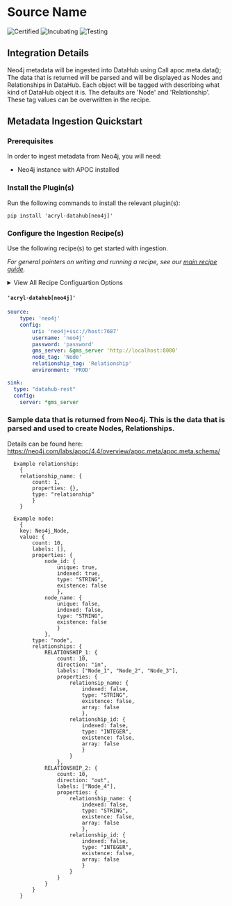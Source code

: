 # Source Name 

<!-- Set Support Status -->
![Certified](https://img.shields.io/badge/support%20status-certified-brightgreen)
![Incubating](https://img.shields.io/badge/support%20status-incubating-blue)
![Testing](https://img.shields.io/badge/support%20status-testing-lightgrey)

## Integration Details

<!-- Plain-language description of what this integration is meant to do.  -->
<!-- Include details about where metadata is extracted from (ie. logs, source API, manifest, etc.)   -->
Neo4j metadata will be ingested into DataHub using Call apoc.meta.data();  The data that is returned will be parsed 
and will be displayed as Nodes and Relationships in DataHub.  Each object will be tagged with describing what kind of DataHub
object it is.  The defaults are 'Node' and 'Relationship'.  These tag values can be overwritten in the recipe.



## Metadata Ingestion Quickstart

### Prerequisites

In order to ingest metadata from Neo4j, you will need:

* Neo4j instance with APOC installed


### Install the Plugin(s)

Run the following commands to install the relevant plugin(s):

`pip install 'acryl-datahub[neo4j]'`


### Configure the Ingestion Recipe(s)

Use the following recipe(s) to get started with ingestion. 

_For general pointers on writing and running a recipe, see our [main recipe guide](../README.md#recipes)._



<details>
  <summary>View All Recipe Configuartion Options</summary>
  
  | Field              | Required |     Default     | Description                           |
  |--------------------|:--------:|:---------------:|---------------------------------------|
  | source             |          |                 |                                       |
  | `type`             |    ✅     |     `neo4j`     | A required field with a default value |
  | config             |          |                 |                                       |
  | `uri`              |    ✅     | `default_value` | The URI for the Neo4j  server         |
  | `username`         |    ✅     |      None       | Neo4j Username                        |
  | `password`         |    ✅     |      None       | Neo4j Password
  | `gms_server`       |    ✅     |      None       |Address for the gms server|
  | `node_tag`         |    ❌     |      `Node`       |The tag that will be used to show that the Neo4j object is a Node|
  | `relationship_tag` |    ❌     |  `Relationship`   |The tag that will be used to show that the Neo4j object is a Relationship|
  | `environment`      |    ✅     |      None       ||
  | sink               |          |                 ||
  | `type`             |    ✅     |      None       ||
  | conifg             |          |                 ||
  | `server`           |    ✅     |      None       ||

</details>

#### `'acryl-datahub[neo4j]'`

```yml
source:
    type: 'neo4j'
    config:
        uri: 'neo4j+ssc://host:7687'
        username: 'neo4j'
        password: 'password'
        gms_server: &gms_server 'http://localhost:8080'
        node_tag: 'Node'
        relationship_tag: 'Relationship'
        environment: 'PROD'

sink:
  type: "datahub-rest"
  config:
    server: *gms_server
```



### Sample data that is returned from Neo4j.  This is the data that is parsed and used to create Nodes, Relationships.
Details can be found here: https://neo4j.com/labs/apoc/4.4/overview/apoc.meta/apoc.meta.schema/
        
      Example relationship:
        {
        relationship_name: {
            count: 1, 
            properties: {}, 
            type: "relationship"
            }
        }
        
      Example node:
        {
        key: Neo4j_Node, 
        value: {
            count: 10, 
            labels: [], 
            properties: {
                node_id: {
                    unique: true, 
                    indexed: true, 
                    type: "STRING", 
                    existence: false
                    }, 
                node_name: {
                    unique: false, 
                    indexed: false, 
                    type: "STRING", 
                    existence: false
                    }
                }, 
            type: "node", 
            relationships: {
                RELATIONSHIP_1: {
                    count: 10, 
                    direction: "in", 
                    labels: ["Node_1", "Node_2", "Node_3"], 
                    properties: {
                        relationsip_name: {
                            indexed: false, 
                            type: "STRING", 
                            existence: false, 
                            array: false
                            }, 
                        relationship_id: {
                            indexed: false, 
                            type: "INTEGER", 
                            existence: false, 
                            array: false
                            }
                        }
                    }, 
                RELATIONSHIP_2: {
                    count: 10, 
                    direction: "out", 
                    labels: ["Node_4"], 
                    properties: {
                        relationship_name: {
                            indexed: false, 
                            type: "STRING", 
                            existence: false, 
                            array: false
                            }, 
                        relationship_id: {
                            indexed: false, 
                            type: "INTEGER", 
                            existence: false, 
                            array: false
                            }
                        }
                    }
                }
            }
        }
